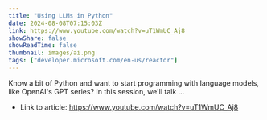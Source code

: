 ```yaml
---
title: "Using LLMs in Python"
date: 2024-08-08T07:15:03Z
link: https://www.youtube.com/watch?v=uT1WmUC_Aj8
showShare: false
showReadTime: false
thumbnail: images/ai.png
tags: ["developer.microsoft.com/en-us/reactor"]
---
```

Know a bit of Python and want to start programming with language models, like OpenAI's GPT series? In this session, we'll talk ...

- Link to article: https://www.youtube.com/watch?v=uT1WmUC_Aj8